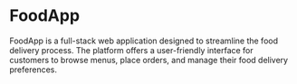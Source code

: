 # FoodApp
FoodApp is a full-stack web application designed to streamline the food delivery process. The platform offers a user-friendly interface for customers to browse menus, place orders, and manage their food delivery preferences.
